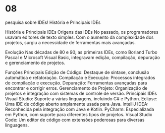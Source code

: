 # 08
 pesquisa sobre IDEs!
História e Principais IDEs

História e Principais IDEs
Origens das IDEs
No passado, os programadores usavam editores de texto simples. Com o aumento da complexidade dos projetos, surgiu a necessidade de ferramentas mais avançadas.

Evolução
Nas décadas de 80 e 90, as primeiras IDEs, como Borland Turbo Pascal e Microsoft Visual Basic, integravam edição, compilação, depuração e gerenciamento de projetos.

Funções Principais
Edição de Código: Destaque de sintaxe, conclusão automática e refatoração.
Compilação e Execução: Processos integrados de compilação e execução.
Depuração: Ferramentas avançadas para encontrar e corrigir erros.
Gerenciamento de Projeto: Organização de projetos e integração com sistemas de controle de versão.
Principais IDEs
Visual Studio: Suporte a várias linguagens, incluindo C# e Python.
Eclipse: Uma IDE de código aberto amplamente usada para Java.
IntelliJ IDEA: Reconhecida pela integração com Java e Kotlin.
PyCharm: Especializada em Python, com suporte para diferentes tipos de projetos.
Visual Studio Code: Um editor de código com extensões poderosas para diversas linguagens.
